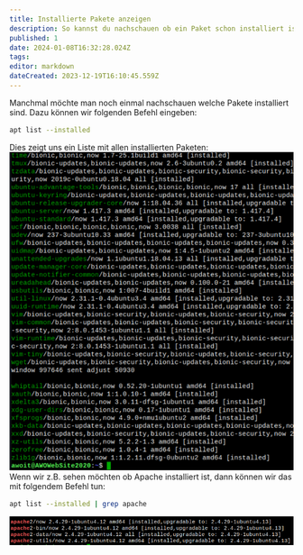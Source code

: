 ```yaml
---
title: Installierte Pakete anzeigen
description: So kannst du nachschauen ob ein Paket schon installiert ist.
published: 1
date: 2024-01-08T16:32:28.024Z
tags: 
editor: markdown
dateCreated: 2023-12-19T16:10:45.559Z
---
```


Manchmal möchte man noch einmal nachschauen welche Pakete installiert sind.
Dazu können wir folgenden Befehl eingeben:
```bash
apt list --installed
```
Dies zeigt uns ein Liste mit allen installierten Paketen:
![apt_paketliste.png](/apt_paketliste.png)
Wenn wir z.B. sehen möchten ob Apache installiert ist, dann können wir das mit folgendem Befehl tun:
```bash
apt list --installed | grep apache
```
![apt_liste_apache.png](/apt_liste_apache.png)
